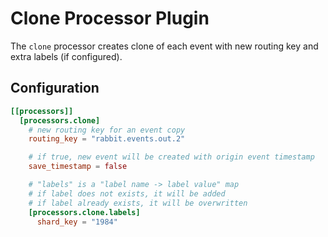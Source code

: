# Clone Processor Plugin

The `clone` processor creates clone of each event with new routing key and extra labels (if configured).

## Configuration
```toml
[[processors]]
  [processors.clone]
    # new routing key for an event copy
    routing_key = "rabbit.events.out.2"

    # if true, new event will be created with origin event timestamp
    save_timestamp = false

    # "labels" is a "label name -> label value" map
    # if label does not exists, it will be added
    # if label already exists, it will be overwritten
    [processors.clone.labels]
      shard_key = "1984"
```
